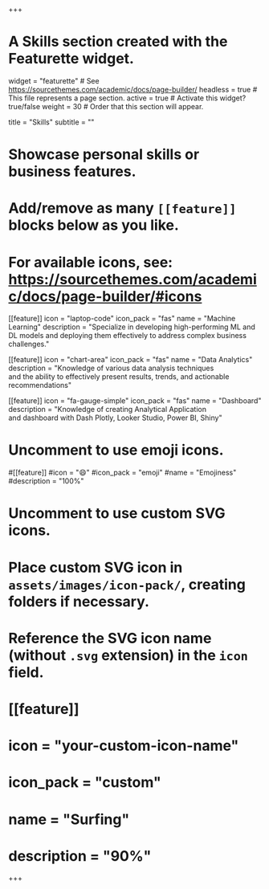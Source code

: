 +++
# A Skills section created with the Featurette widget.
widget = "featurette"  # See https://sourcethemes.com/academic/docs/page-builder/
headless = true  # This file represents a page section.
active = true  # Activate this widget? true/false
weight = 30  # Order that this section will appear.

title = "Skills"
subtitle = ""

# Showcase personal skills or business features.
# 
# Add/remove as many `[[feature]]` blocks below as you like.
# 
# For available icons, see: https://sourcethemes.com/academic/docs/page-builder/#icons

[[feature]]
  icon = "laptop-code"
  icon_pack = "fas"
  name = "Machine Learning"
  description = "Specialize in developing high-performing ML and DL models and deploying them effectively to address complex business challenges."
  
  
[[feature]]
  icon = "chart-area"
  icon_pack = "fas"
  name = "Data Analytics"
  description = "Knowledge of various data analysis techniques <br> and the ability to effectively present results, trends, and actionable recommendations"  

[[feature]]
  icon = "fa-gauge-simple"
  icon_pack = "fas"
  name = "Dashboard"
  description = "Knowledge of creating  Analytical Application <br> and dashboard with Dash Plotly, Looker Studio, Power BI, Shiny"  



# Uncomment to use emoji icons.
#[[feature]]
#icon = ":smile:"
#icon_pack = "emoji"
#name = "Emojiness"
#description = "100%"  

# Uncomment to use custom SVG icons.
# Place custom SVG icon in `assets/images/icon-pack/`, creating folders if necessary.
# Reference the SVG icon name (without `.svg` extension) in the `icon` field.
# [[feature]]
#  icon = "your-custom-icon-name"
#  icon_pack = "custom"
#  name = "Surfing"
#  description = "90%"

+++
